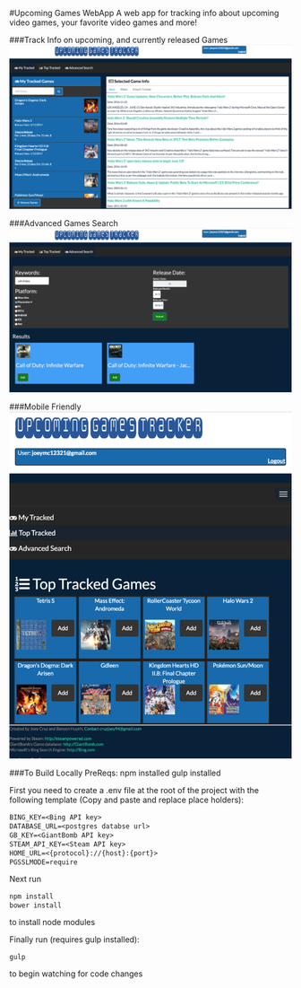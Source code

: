#Upcoming Games WebApp
A web app for tracking info about upcoming video games, your favorite video games and more!

###Track Info on upcoming, and currently released Games
<img src="https://raw.githubusercontent.com/cruzj6/UpcomingGames/master/client/media/ss_tracked.png" width="750"><br/>

###Advanced Games Search
<img src="https://raw.githubusercontent.com/cruzj6/UpcomingGames/master/client/media/ss_advanced.png" width="750"><br/>

###Mobile Friendly
<img src="https://raw.githubusercontent.com/cruzj6/UpcomingGames/master/client/media/ss_top.png" width="750"><br/>


###To Build Locally
PreReqs:
npm installed
gulp installed

First you need to create a .env file at the root of the project with the following template (Copy and paste and replace place holders):
```
BING_KEY=<Bing API key>
DATABASE_URL=<postgres databse url>
GB_KEY=<GiantBomb API key>
STEAM_API_KEY=<Steam API key>
HOME_URL=<{protocol}://{host}:{port}>
PGSSLMODE=require
```
Next run
```
npm install
bower install
```
to install node modules

Finally run (requires gulp installed):
```
gulp
```
to begin watching for code changes
